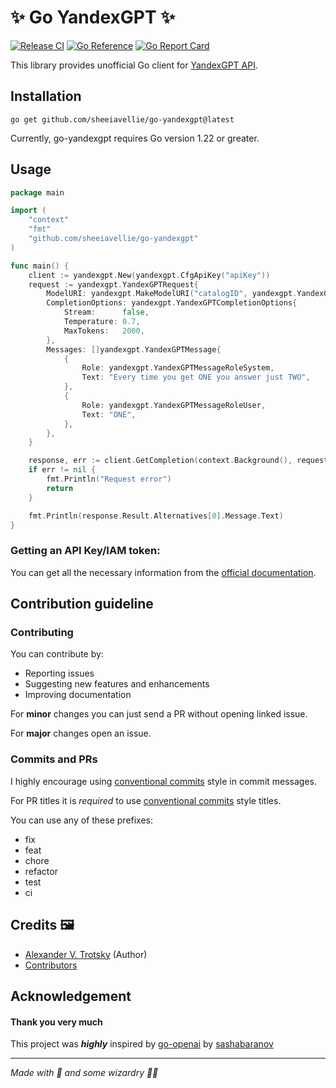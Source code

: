# ✨ Go YandexGPT ✨
[![Release CI](https://github.com/sheeiavellie/go-yandexgpt/actions/workflows/semantic-release.yml/badge.svg)](https://github.com/sheeiavellie/go-yandexgpt/actions/workflows/semantic-release.yml)
[![Go Reference](https://pkg.go.dev/badge/github.com/sheeiavellie/go-yandexgpt.svg)](https://pkg.go.dev/github.com/sheeiavellie/go-yandexgpt)
[![Go Report Card](https://goreportcard.com/badge/github.com/sashabaranov/go-openai)](https://goreportcard.com/report/github.com/sheeiavellie/go-yandexgpt)

This library provides unofficial Go client for [YandexGPT API](https://cloud.yandex.ru/en/services/yandexgpt).

## Installation

```
go get github.com/sheeiavellie/go-yandexgpt@latest
```
Currently, go-yandexgpt requires Go version 1.22 or greater.


## Usage

```go
package main

import (
	"context"
	"fmt"
	"github.com/sheeiavellie/go-yandexgpt"
)

func main() {
	client := yandexgpt.New(yandexgpt.CfgApiKey("apiKey"))
	request := yandexgpt.YandexGPTRequest{
		ModelURI: yandexgpt.MakeModelURI("catalogID", yandexgpt.YandexGPTLite, yandexgpt.VersionLatest),
		CompletionOptions: yandexgpt.YandexGPTCompletionOptions{
			Stream:      false,
			Temperature: 0.7,
			MaxTokens:   2000,
		},
		Messages: []yandexgpt.YandexGPTMessage{
			{
				Role: yandexgpt.YandexGPTMessageRoleSystem,
				Text: "Every time you get ONE you answer just TWO",
			},
			{
				Role: yandexgpt.YandexGPTMessageRoleUser,
				Text: "ONE",
			},
		},
	}

	response, err := client.GetCompletion(context.Background(), request)
	if err != nil {
		fmt.Println("Request error")
		return
	}

	fmt.Println(response.Result.Alternatives[0].Message.Text)
}

```

### Getting an API Key/IAM token:

You can get all the necessary information from the [official documentation](https://cloud.yandex.ru/en/docs/yandexgpt/quickstart).

## Contribution guideline

### Contributing
You can contribute by:
- Reporting issues
- Suggesting new features and enhancements
- Improving documentation

For **minor** changes you can just send a PR without opening linked issue.

For **major** changes open an issue.

### Commits and PRs
I highly encourage using [conventional commits](https://www.conventionalcommits.org/en/v1.0.0/ "conventional commits") style in commit messages.

For PR titles it is *required* to use [conventional commits](https://www.conventionalcommits.org/en/v1.0.0/ "conventional commits") style titles.

You can use any of these prefixes:
- fix
- feat
- chore
- refactor
- test
- ci

## Credits 🖼️

- [Alexander V. Trotsky](https://github.com/sheeiavellie "Alexander V. Trotsky") (Author)
- [Contributors](https://github.com/sheeiavellie/go-yandexgpt/graphs/contributors "Contributors")

## Acknowledgement
#### Thank you very much

This project was ***highly*** inspired by [go-openai](https://github.com/sashabaranov/go-openai) by [sashabaranov](https://github.com/sashabaranov)
_______________
*Made with 💖 and some wizardry 🧙🔮*

